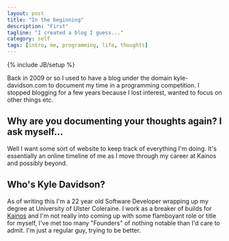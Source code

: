 ```yaml
---
layout: post
title: "In the beginning"
description: "First"
tagline: "I created a blog I guess..."
category: self
tags: [intro, me, programming, life, thoughts]
---
```

{% include JB/setup %}

Back in 2009 or so I used to have a blog under the domain kyle-davidson.com to document my time in a programming competition. I stopped blogging for a few years because I lost interest, wanted to focus on other things etc. 

## Why are you documenting your thoughts again? I ask myself...
Well I want some sort of website to keep track of everything I'm doing. It's essentially an online timeline of me as I move through my career at Kainos and possibly beyond. 

## Who's Kyle Davidson?
As of writing this I'm a 22 year old Software Developer wrapping up my degree at University of Ulster Coleraine. I work as a breaker of builds for [Kainos](http://kainos.com) and I'm not really into coming up with some flamboyant role or title for myself, I've met too many "Founders" of nothing notable than I'd care to admit. I'm just a regular guy, trying to be better.